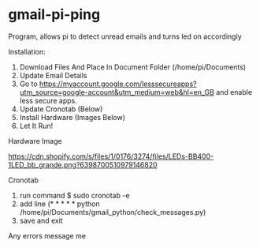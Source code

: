 # gmail-pi-ping
Program, allows pi to detect unread emails and turns led on accordingly

Installation:

  1. Download Files And Place In Document Folder (/home/pi/Documents)
  2. Update Email Details
  3. Go to https://myaccount.google.com/lesssecureapps?utm_source=google-account&utm_medium=web&hl=en_GB and enable less secure apps.
  4. Update Cronotab (Below)
  5. Install Hardware (Images Below)
  6. Let It Run!
  
Hardware Image

  https://cdn.shopify.com/s/files/1/0176/3274/files/LEDs-BB400-1LED_bb_grande.png?6398700510979146820
  
Cronotab
  1. run command $ sudo cronotab -e
  2. add line (* * * * * python /home/pi/Documents/gmail_python/check_messages.py)
  3. save and exit
  
  
Any errors message me
